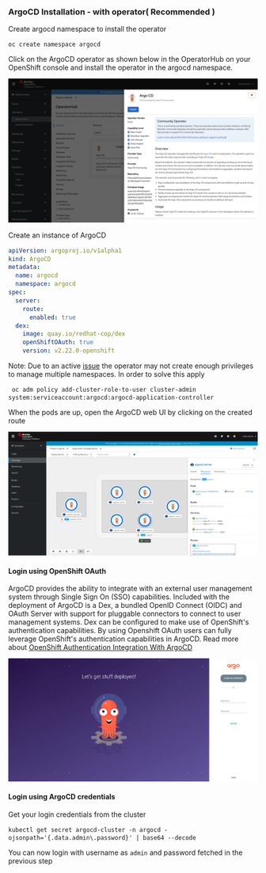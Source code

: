 
### ArgoCD Installation - with operator( Recommended )

Create argocd namespace to install the operator

```shell
oc create namespace argocd
```

Click on the ArgoCD operator as shown below in the OperatorHub on your OpenShift console and install the operator in the argocd namespace.

![ArgoCDOperator](../img/Argocd_operator_gitops.png)

Create an instance of ArgoCD

```yaml
apiVersion: argoproj.io/v1alpha1
kind: ArgoCD
metadata:
  name: argocd
  namespace: argocd
spec:
  server:
    route:
      enabled: true
  dex:
    image: quay.io/redhat-cop/dex
    openShiftOAuth: true
    version: v2.22.0-openshift
```

Note: Due to an active [issue](https://github.com/argoproj-labs/argocd-operator/issues/107) the operator may not create enough privileges to manage multiple namespaces. In order to solve this apply
```shell
 oc adm policy add-cluster-role-to-user cluster-admin system:serviceaccount:argocd:argocd-application-controller
```

When the pods are up, open the ArgoCD web UI by clicking on the created route  

![ArgoCDPods](../img/ArgoCD_Pods.png)

#### Login using OpenShift OAuth

ArgoCD provides the ability to integrate with an external user management system through Single Sign On (SSO) capabilities. Included with the deployment of ArgoCD is a Dex, a bundled OpenID Connect (OIDC) and OAuth Server with support for pluggable connectors to connect to user management systems. Dex can be configured to make use of OpenShift's authentication capabilities. By using Openshift OAuth users can fully leverage OpenShift's authentication capabilities in ArgoCD. Read more about [OpenShift Authentication Integration With ArgoCD](https://www.openshift.com/blog/openshift-authentication-integration-with-argocd)

![OpenShiftAuth](./img/openshift_oauth.png)

#### Login using ArgoCD credentials

Get your login credentials from the cluster

```shell
kubectl get secret argocd-cluster -n argocd -ojsonpath='{.data.admin\.password}' | base64 --decode 
```

You can now login with username as `admin` and password fetched in the previous step
